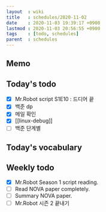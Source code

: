 ```yaml
---
layout  : wiki
title   : schedules/2020-11-02
date    : 2020-11-03 19:39:17 +0900
lastmod : 2020-11-03 20:56:55 +0900
tags    : [todo, schedules]
parent  : schedules
---
```


## Memo
## Today's todo
 * [X] Mr.Robot script S1E10 : 드디어 끝
 * [X] 백준 dp
 * [X] 메일 확인
 * [X] [[linux-debug]]
 * [ ] 백준 단계별

## Today's vocabulary
## Weekly todo
 * [X] Mr.Robot Season 1 script reading.
 * [ ] Read NOVA paper completely.
 * [ ] Summary NOVA paper.
 * [ ] Mr.Robot 시즌 2 끝내기
